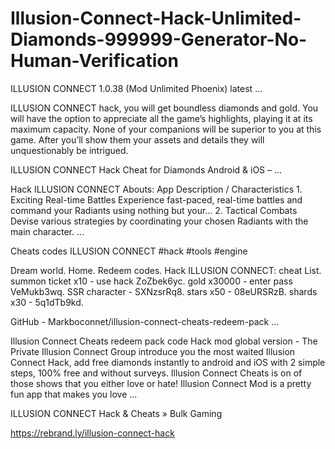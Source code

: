<h1> Illusion-Connect-Hack-Unlimited-Diamonds-999999-Generator-No-Human-Verification </h1>
ILLUSION CONNECT 1.0.38 (Mod Unlimited Phoenix) latest …

ILLUSION CONNECT hack, you will get boundless diamonds and gold. You will have the option to appreciate all the game’s highlights, playing it at its maximum capacity. None of your companions will be superior to you at this game. After you’ll show them your assets and details they will unquestionably be intrigued.

ILLUSION CONNECT Hack Cheat for Diamonds Android & iOS – …

Hack ILLUSION CONNECT Abouts: App Description / Characteristics 1. Exciting Real-time Battles Experience fast-paced, real-time battles and command your Radiants using nothing but your... 2. Tactical Combats Devise various strategies by coordinating your chosen Radiants with the main character. ...

Cheats codes ILLUSION CONNECT #hack #tools #engine

Dream world. Home. Redeem codes. Hack ILLUSION CONNECT: cheat List. summon ticket x10 - use hack ZoZbek6yc. gold x30000 - enter pass VeMukb3wq. SSR character - SXNzsrRq8. stars x50 - 08eURSRzB. shards x30 - 5q1dTb9kd.

GitHub - Markboconnet/illusion-connect-cheats-redeem-pack …

Illusion Connect Cheats redeem pack code Hack mod global version - The Private Illusion Connect Group introduce you the most waited Illusion Connect Hack, add free diamonds instantly to android and iOS with 2 simple steps, 100% free and without surveys. Illusion Connect Cheats is on of those shows that you either love or hate! Illusion Connect Mod is a pretty fun app that makes you love …

ILLUSION CONNECT Hack & Cheats » Bulk Gaming

https://rebrand.ly/illusion-connect-hack
